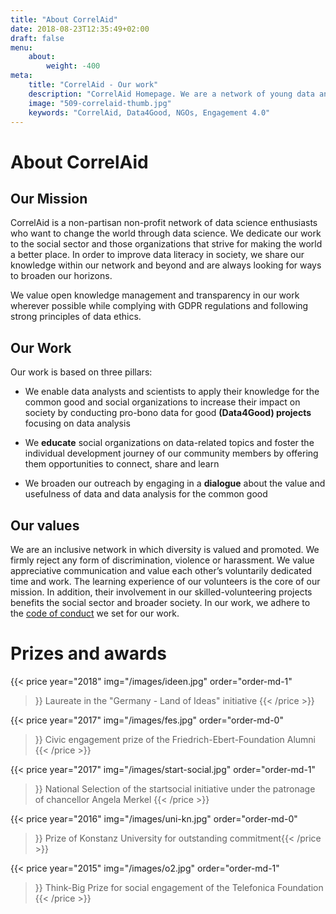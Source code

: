 ```yaml
---
title: "About CorrelAid"
date: 2018-08-23T12:35:49+02:00
draft: false
menu: 
    about:
        weight: -400
meta:
    title: "CorrelAid - Our work"
    description: "CorrelAid Homepage. We are a network of young data analysts that wants to change the world with a more inclusive, integrated and innovative approach to data analysis."
    image: "509-correlaid-thumb.jpg"
    keywords: "CorrelAid, Data4Good, NGOs, Engagement 4.0"
---
```


# About CorrelAid 
## Our Mission

CorrelAid is a non-partisan non-profit network of data science enthusiasts who want to change the world through data science. We dedicate our work to the social sector and those organizations that strive for making the world a better place. In order to improve data literacy in society, we share our knowledge within our network and beyond and are always looking for ways to broaden our horizons. 

We value open knowledge management and transparency in our work wherever possible while complying with GDPR regulations and following strong principles of data ethics.


## Our Work

Our work is based on three pillars:


- We enable data analysts and scientists to apply their knowledge for the common good and social organizations to increase their impact on society by conducting pro-bono data for good **(Data4Good) projects** focusing on data analysis


- We **educate** social organizations on data-related topics and foster the individual development journey of our community members by offering them opportunities to connect, share and learn 


- We broaden our outreach by engaging in a **dialogue** about the value and usefulness of data and data analysis for the common good


## Our values 

We are an inclusive network in which diversity is valued and promoted. We firmly reject any form of discrimination, violence or harassment. We value appreciative communication and value each other’s voluntarily dedicated time and work. The learning experience of our volunteers is the core of our mission. In addition, their involvement in our skilled-volunteering projects benefits the social sector and broader society. In our work, we adhere to the [code of conduct](/en/about/codeofconduct) we set for our work.


# Prizes and awards

{{< price 
    year="2018" 
    img="/images/ideen.jpg"
    order="order-md-1"
>}}
Laureate in the "Germany - Land of Ideas" initiative
{{< /price >}}

{{< price 
    year="2017" 
    img="/images/fes.jpg"
    order="order-md-0"
>}}
Civic engagement prize of the Friedrich-Ebert-Foundation Alumni
{{< /price >}}

{{< price 
    year="2017" 
    img="/images/start-social.jpg"
    order="order-md-1"
>}}
National Selection of the startsocial initiative under the patronage of chancellor Angela Merkel
{{< /price >}}

{{< price 
    year="2016" 
    img="/images/uni-kn.jpg"
    order="order-md-0"
>}}
Prize of Konstanz University for outstanding commitment{{< /price >}}

{{< price 
    year="2015" 
    img="/images/o2.jpg"
    order="order-md-1"
>}}
Think-Big Prize for social engagement of the Telefonica Foundation
{{< /price >}}

